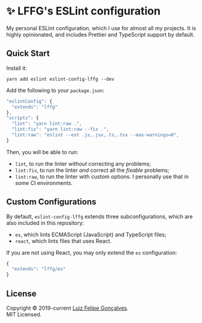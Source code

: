 # ✨ LFFG's ESLint configuration

My personal ESLint configuration, which I use for almost all my projects. It is highly opinionated, and includes Prettier and TypeScript support by default.

## Quick Start

Install it:

```shell
yarn add eslint eslint-config-lffg --dev
```

Add the following to your `package.json`:

```js
"eslintConfig": {
  "extends": "lffg"
},
"scripts": {
  "lint": "yarn lint:raw .",
  "lint:fix": "yarn lint:raw --fix .",
  "lint:raw": "eslint --ext .js,.jsx,.ts,.tsx --max-warnings=0",
}
```

Then, you will be able to run:

- `lint`, to run the linter _without_ correcting any problems;
- `lint:fix`, to run the linter _and_ correct all the _fixable_ problems;
- `lint:raw`, to run the linter with custom options. I personally use that in some CI environments.

## Custom Configurations

By default, `eslint-config-lffg` extends three subconfigurations, which are also included in this repository:

- `es`, which lints ECMAScript (JavaScript) and TypeScript files;
- `react`, which lints files that uses React.

If you are not using React, you may only extend the `es` configuration:

```js
{
  "extends": "lffg/es"
}
```

## License

Copyright &copy; 2019-current [Luiz Felipe Gonçalves](https://luizfelipe.dev).  
MIT Licensed.
